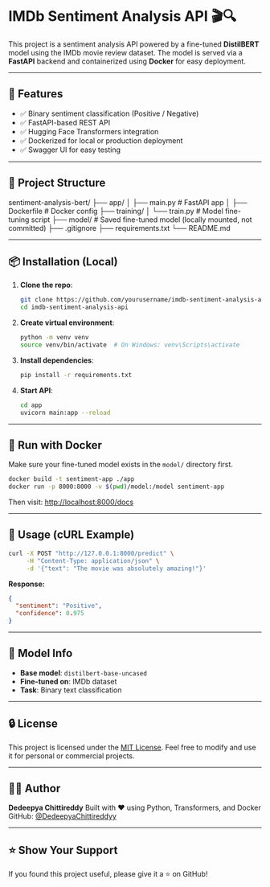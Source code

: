 # IMDb Sentiment Analysis API 🎬🔍

This project is a sentiment analysis API powered by a fine-tuned **DistilBERT** model using the IMDb movie review dataset. The model is served via a **FastAPI** backend and containerized using **Docker** for easy deployment.

---

## 🚀 Features

- ✅ Binary sentiment classification (Positive / Negative)
- ✅ FastAPI-based REST API
- ✅ Hugging Face Transformers integration
- ✅ Dockerized for local or production deployment
- ✅ Swagger UI for easy testing

---

## 📁 Project Structure

sentiment-analysis-bert/
├── app/
│ ├── main.py # FastAPI app
│ ├── Dockerfile # Docker config
├── training/
│ └── train.py # Model fine-tuning script
├── model/ # Saved fine-tuned model (locally mounted, not committed)
├── .gitignore
├── requirements.txt
└── README.md

---

## 📦 Installation (Local)

1. **Clone the repo**:
   ```bash
   git clone https://github.com/yourusername/imdb-sentiment-analysis-api.git
   cd imdb-sentiment-analysis-api

2. **Create virtual environment**:

   ```bash
   python -m venv venv
   source venv/bin/activate  # On Windows: venv\Scripts\activate
   ```

3. **Install dependencies**:

   ```bash
   pip install -r requirements.txt
   ```

4. **Start API**:

   ```bash
   cd app
   uvicorn main:app --reload
   ```

---

## 🐳 Run with Docker

Make sure your fine-tuned model exists in the `model/` directory first.

```bash
docker build -t sentiment-app ./app
docker run -p 8000:8000 -v $(pwd)/model:/model sentiment-app
```

Then visit: [http://localhost:8000/docs](http://localhost:8000/docs)

---

## 🧪 Usage (cURL Example)

```bash
curl -X POST "http://127.0.0.1:8000/predict" \
     -H "Content-Type: application/json" \
     -d '{"text": "The movie was absolutely amazing!"}'
```

**Response:**

```json
{
  "sentiment": "Positive",
  "confidence": 0.975
}
```

---

## 🧠 Model Info

* **Base model**: `distilbert-base-uncased`
* **Fine-tuned on**: IMDb dataset
* **Task**: Binary text classification

---

## 🔒 License

This project is licensed under the [MIT License](LICENSE). Feel free to modify and use it for personal or commercial projects.

---

## 🙋‍♀️ Author

**Dedeepya Chittireddy**
Built with ❤️ using Python, Transformers, and Docker
GitHub: [@DedeepyaChittireddyy](https://github.com/DedeepyaChittireddyy)

---

## ⭐️ Show Your Support

If you found this project useful, please give it a ⭐️ on GitHub!
